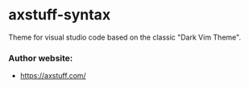 # axstuff-syntax

Theme for visual studio code based on the classic "Dark Vim Theme".

### Author website:

- https://axstuff.com/
